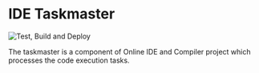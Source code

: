 # IDE Taskmaster

![Test, Build and Deploy](https://github.com/ctfhubio/ide-taskmaster/workflows/Test,%20Build%20and%20Deploy/badge.svg)

The taskmaster is a component of Online IDE and Compiler project which processes the code execution tasks.

